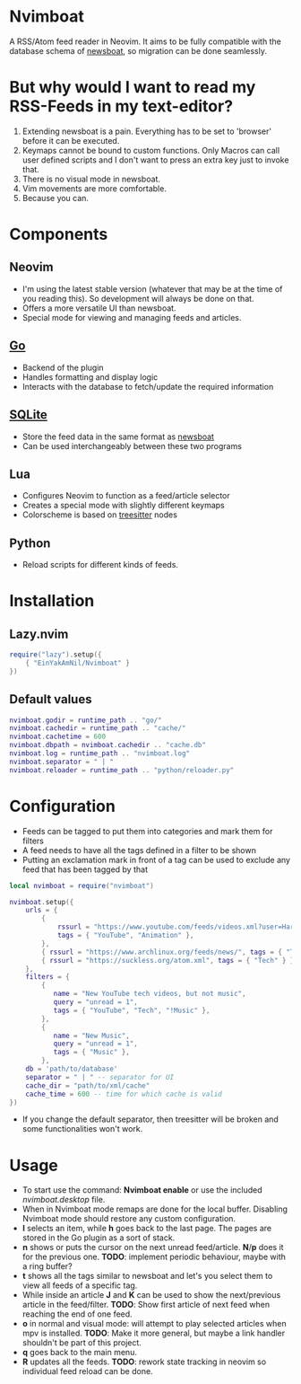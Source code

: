 # Nvimboat

A RSS/Atom feed reader in Neovim.
It aims to be fully compatible with the database schema of [newsboat](https://newsboat.org/), so migration can be done seamlessly.

# But why would I want to read my RSS-Feeds in my text-editor?

1. Extending newsboat is a pain. Everything has to be set to 'browser' before it can be executed.
2. Keymaps cannot be bound to custom functions. Only Macros can call user defined scripts and I don't want to press an extra key just to invoke that.
3. There is no visual mode in newsboat.
4. Vim movements are more comfortable.
5. Because you can.

# Components 

## Neovim

- I'm using the latest stable version (whatever that may be at the time of you reading this). So development will always be done on that.
- Offers a more versatile UI than newsboat.
- Special mode for viewing and managing feeds and articles.

## [Go](https://pkg.go.dev/github.com/neovim/go-client/nvim)

- Backend of the plugin
- Handles formatting and display logic
- Interacts with the database to fetch/update the required information

## [SQLite](https://www.sqlite.org/index.html)

- Store the feed data in the same format as [newsboat](https://newsboat.org/)
- Can be used interchangeably between these two programs

## Lua

- Configures Neovim to function as a feed/article selector
- Creates a special mode with slightly different keymaps
- Colorscheme is based on [treesitter](https://tree-sitter.github.io/tree-sitter/) nodes

## Python

- Reload scripts for different kinds of feeds.

# Installation

## Lazy.nvim
```lua
require("lazy").setup({
    { "EinYakAmNil/Nvimboat" }
})
```
## Default values
```lua
nvimboat.godir = runtime_path .. "go/"
nvimboat.cachedir = runtime_path .. "cache/"
nvimboat.cachetime = 600
nvimboat.dbpath = nvimboat.cachedir .. "cache.db"
nvimboat.log = runtime_path .. "nvimboat.log"
nvimboat.separator = " | "
nvimboat.reloader = runtime_path .. "python/reloader.py"
```
# Configuration

- Feeds can be tagged to put them into categories and mark them for filters
- A feed needs to have all the tags defined in a filter to be shown
- Putting an exclamation mark in front of a tag can be used to exclude any feed that has been tagged by that

```lua
local nvimboat = require("nvimboat")

nvimboat.setup({
    urls = {
        {
            rssurl = "https://www.youtube.com/feeds/videos.xml?user=Harry101UK",
            tags = { "YouTube", "Animation" },
        },
        { rssurl = "https://www.archlinux.org/feeds/news/", tags = { "Tech" } },
        { rssurl = "https://suckless.org/atom.xml", tags = { "Tech" } },
    },
    filters = {
        {
           name = "New YouTube tech videos, but not music",
           query = "unread = 1",
           tags = { "YouTube", "Tech", "!Music" },
        },
        {
           name = "New Music",
           query = "unread = 1",
           tags = { "Music" },
        },
    db = 'path/to/database'
    separator = " | " -- separator for UI
    cache_dir = "path/to/xml/cache"
    cache_time = 600 -- time for which cache is valid
})
```
- If you change the default separator, then treesitter will be broken and some functionalities won't work.

# Usage

- To start use the command: **Nvimboat enable** or use the included *nvimboat.desktop* file.
- When in Nvimboat mode remaps are done for the local buffer. Disabling Nvimboat mode should restore any custom configuration.
- **l** selects an item, while **h** goes back to the last page. The pages are stored in the Go plugin as a sort of stack.
- **n** shows or puts the cursor on the next unread feed/article. **N**/**p** does it for the previous one. **TODO**: implement periodic behaviour, maybe with a ring buffer?
- **t** shows all the tags similar to newsboat and let's you select them to view all feeds of a specific tag.
- While inside an article **J** and **K** can be used to show the next/previous article in the feed/filter. **TODO**: Show first article of next feed when reaching the end of one feed. 
- **o** in normal and visual mode: will attempt to play selected articles when mpv is installed. **TODO**: Make it more general, but maybe a link handler shouldn't be part of this project. 
- **q** goes back to the main menu.
- **R** updates all the feeds. **TODO**: rework state tracking in neovim so individual feed reload can be done.
